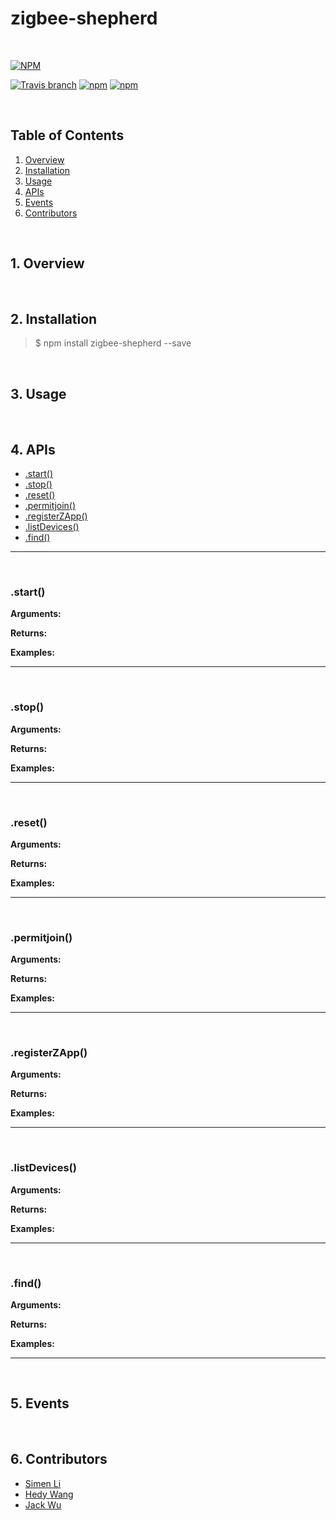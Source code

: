 # zigbee-shepherd

<br />

[![NPM](https://nodei.co/npm/zigbee-shepherd.png?downloads=true)](https://nodei.co/npm/zigbee-shepherd/)  

[![Travis branch](https://img.shields.io/travis/zigbeer/zigbee-shepherd/develop.svg?maxAge=2592000)](https://travis-ci.org/zigbeer/zigbee-shepherd)
[![npm](https://img.shields.io/npm/v/zigbee-shepherd.svg?maxAge=2592000)](https://www.npmjs.com/package/zigbee-shepherd)
[![npm](https://img.shields.io/npm/l/zigbee-shepherd.svg?maxAge=2592000)](https://www.npmjs.com/package/zigbee-shepherd)

<br />

## Table of Contents  

1. [Overview](#Overview)  
2. [Installation](#Installation)  
3. [Usage](#Usage)  
4. [APIs](#APIs)  
5. [Events](#Events)  
6. [Contributors](#Contributors)  

<br />

<a name="Overview"></a>
## 1. Overview  

<br />

<a name="Installation"></a>
## 2. Installation  

> $ npm install zigbee-shepherd --save

<br />

<a name="Usage"></a>
## 3. Usage  

<br />

<a name="APIs"></a>
## 4. APIs  

* [.start()](#API_start)  
* [.stop()](#API_stop)  
* [.reset()](#API_reset)  
* [.permitjoin()](#API_permitjoin)  
* [.registerZApp()](#API_registerZApp)  
* [.listDevices()](#API_listDevices)  
* [.find()](#API_find)  

*************************************************
<br />

<a name="API_start"></a>
### .start()

**Arguments:**  

**Returns:**  

**Examples:**  

*************************************************
<br />

<a name="API_stop"></a>
### .stop()

**Arguments:**  

**Returns:**  

**Examples:**  

*************************************************
<br />

<a name="API_reset"></a>
### .reset()

**Arguments:**  

**Returns:**  

**Examples:**  

*************************************************
<br />

<a name="API_permitjoin"></a>
### .permitjoin()

**Arguments:**  

**Returns:**  

**Examples:**  

*************************************************
<br />

<a name="API_registerZApp"></a>
### .registerZApp()

**Arguments:**  

**Returns:**  

**Examples:**  

*************************************************
<br />

<a name="API_listDevices"></a>
### .listDevices()

**Arguments:**  

**Returns:**  

**Examples:**  

*************************************************
<br />

<a name="API_find"></a>
### .find()

**Arguments:**  

**Returns:**  

**Examples:**  

*************************************************

<br />

<a name="Events"></a>
## 5. Events  

<br />

<a name="Contributors"></a>
## 6. Contributors  

* [Simen Li](https://www.npmjs.com/~simenkid)  
* [Hedy Wang](https://www.npmjs.com/~hedywings)  
* [Jack Wu](https://www.npmjs.com/~jackchased)  
